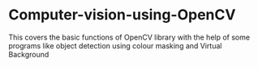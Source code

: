 # Computer-vision-using-OpenCV
This covers the basic functions of OpenCV library with the help of some programs like object detection using colour masking and Virtual Background
